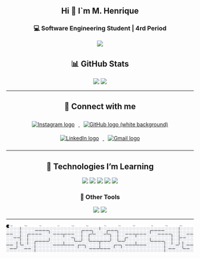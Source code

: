 <h2 align="center">Hi 👋 I`m M. Henrique </h2>
<h3 align="center">💻 Software Engineering Student | 4rd Period</h3>

<p align="center">
  <img src="https://readme-typing-svg.herokuapp.com?font=Fira+Code&duration=3000&pause=1000&color=2F80ED&center=true&vCenter=true&lines=Welcome+to+my+GitHub!;I+love+code+%26+technology!;Always+learning+something+new+%F0%9F%92%BB" />
</p>

<!--![Matheu's GitHub stats](https://github-readme-stats.vercel.app/api?username=Matheushfb067&show_icons=true&theme=tokyonight)11-->

### <h2 align="center">📊 GitHub Stats</h2>

<div align="center">
  <img height="180em" src="https://github-readme-stats.vercel.app/api?username=Matheushfb067&show_icons=true&theme=tokyonight" />
  <img height="180em" src="https://github-readme-stats.vercel.app/api/top-langs/?username=Matheushfb067&layout=compact&langs_count=7&theme=tokyonight" />
</div>

---

### <h2 align="center">📲 Connect with me</h2>

<div align="center">
  <a href="https://www.instagram.com/matheus_hfb" target="_blank">
    <img src="https://raw.githubusercontent.com/danielcranney/readme-generator/main/public/icons/socials/instagram.svg" height="40" style="margin: 10px;" alt="Instagram logo" />
  </a>
  <a href="https://github.com/Matheushfb067" target="_blank">
    <img src="https://raw.githubusercontent.com/danielcranney/readme-generator/main/public/icons/socials/github.svg" height="40" style="margin: 10px;" alt="GitHub logo (white background)" />
  </a>
  <a href="https://www.linkedin.com/in/mateus-henrique-fb/" target="_blank">
    <img src="https://raw.githubusercontent.com/danielcranney/readme-generator/main/public/icons/socials/linkedin.svg" height="40" style="margin: 10px;" alt="LinkedIn logo" />
  </a>
  <a href="mailto:matheus.hfb@gmail.com" target="_blank">
    <img src="https://upload.wikimedia.org/wikipedia/commons/4/4e/Gmail_Icon.png" height="40" style="margin: 10px;" alt="Gmail logo" />
  </a>
</div>

---

### <h2 align="center">🚀 Technologies I’m Learning</h2>

<div align="center">
  <img src="https://cdn.jsdelivr.net/gh/devicons/devicon/icons/html5/html5-original.svg" height="40" />
  <img src="https://cdn.jsdelivr.net/gh/devicons/devicon/icons/css3/css3-original.svg" height="40" />
  <img src="https://cdn.jsdelivr.net/gh/devicons/devicon/icons/javascript/javascript-original.svg" height="40" />
  <img src="https://cdn.jsdelivr.net/gh/devicons/devicon/icons/cplusplus/cplusplus-original.svg" height="40" />
  <img src="https://cdn.jsdelivr.net/gh/devicons/devicon/icons/python/python-original.svg" height="40" />
</div>
  
</div>

#### <h3 align="center">🔧 Other Tools</h3>

<div align="center">
  <img src="https://cdn.jsdelivr.net/gh/devicons/devicon/icons/arduino/arduino-original.svg" height="40" />
  <img src="https://cdn.jsdelivr.net/gh/devicons/devicon/icons/gimp/gimp-original.svg" height="40" />
</div>

---

<picture>
  <source media="(prefers-color-scheme: dark)" srcset="https://raw.githubusercontent.com/MatheusNetto1/MatheusNetto1/output/pacman-contribution-graph-dark.svg">
  <source media="(prefers-color-scheme: light)" srcset="https://raw.githubusercontent.com/MatheusNetto1/MatheusNetto1/output/pacman-contribution-graph.svg">
  <img alt="pacman contribution graph" src="https://raw.githubusercontent.com/MatheusNetto1/MatheusNetto1/output/pacman-contribution-graph.svg">
</picture>


